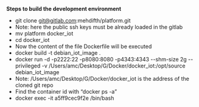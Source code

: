 **Steps to build the development environment**

- git clone git@gitlab.com:mehdifth/platform.git
- Note: here the public ssh keys must be already loaded in the gitlab
- mv platform docker_iot
- cd docker_iot
- Now the content of the file Dockerfile will be executed
- docker build -t debian_iot_image .
- docker run -d -p2222:22 -p8080:8080 -p4343:4343 --shm-size 2g --privileged -v /Users/amc/Desktop/G/Docker/docker_iot:/opt/source debian_iot_image
- Note: /Users/amc/Desktop/G/Docker/docker_iot is the address of the cloned git repo
- Find the container id with “docker ps -a”
- docker exec -it a5ff9cec9f2e /bin/bash



